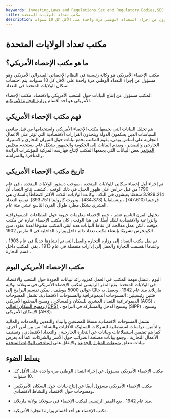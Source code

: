 ```yaml
---
keywords: Investing,Laws and Regulations,Sec and Regulatory Bodies,SEC
title: مكتب تعداد الولايات المتحدة
description: مكتب تعداد الولايات المتحدة هو قسم من مكتب التجارة مسؤول عن إجراء التعداد الوطني مرة واحدة على الأقل كل 10 سنوات.
---
```


# مكتب تعداد الولايات المتحدة
## ما هو مكتب الإحصاء الأمريكي؟

مكتب الإحصاء الأمريكي هو وكالة رئيسية في النظام الإحصائي الفيدرالي الأمريكي وهو مسؤول عن إجراء التعداد الوطني مرة واحدة على الأقل كل 10 سنوات. يتم احتساب سكان الولايات المتحدة في التعداد.

المكتب مسؤول عن إنتاج البيانات حول الشعب الأمريكي والاقتصاد. مكتب الإحصاء الأمريكي هو أحد أقسام [وزارة التجارة الأمريكية](/department-of-commerce).

## فهم مكتب الإحصاء الأمريكي

يتم تحليل البيانات التي يجمعها مكتب الإحصاء الأمريكي واستخدامها من قبل صانعي السياسات الذين يحكمون الدولة ويتخذون القرارات الاقتصادية التي تؤثر على الأعمال التجارية على أساس يومي. يقوم المكتب بجمع بيانات حول الميزان التجاري والاستيراد الخارجي والتصدير ، ويقدم البيانات إلى الحكومة والجمهور بشكل عام. يستخدم [مجلس المؤتمر](/conferenceboard) بعض البيانات التي يجمعها المكتب لإنتاج فهارسه المركبة للمؤشرات الرائدة والمتأخرة والمتزامنة.

## تاريخ مكتب الإحصاء الأمريكي

تم إجراء أول إحصاء سكاني للولايات المتحدة ، بموجب دستور الولايات المتحدة ، في عام 1790 من قبل حراس على ظهور الخيل. في ذلك الوقت ، كشفت نتائج التعداد أن 3،929،214 شخصًا يعيشون في البلاد ، وكانت الولايات الثلاث الأكثر اكتظاظًا بالسكان هي فرجينيا (747،610) ، وبنسلفانيا (434،373) ، ونورث كارولينا (393،751). توسع التعداد العشري بشكل مطرد طوال القرن التاسع عشر. مئة عام.

بحلول القرن التاسع عشر ، جمع الإحصاء معلومات حيوية حول القطاعات الديموغرافية والزراعية والاقتصادية للبلد أيضًا. في هذا الوقت ، كان مكتب الإحصاء عبارة عن مكتب مؤقت ، لكن عمل معالجة كل نقاط البيانات هذه أبقى المكتب مفتوحًا لعدة عقود. سن الكونجرس تشريعًا بإنشاء مكتب تعداد دائم داخل وزارة الداخلية في 6 مارس 1902 .

تم نقل مكتب التعداد إلى وزارة التجارة والعمل التي تم إنشاؤها حديثًا في عام 1903 ، وعندما انقسمت التجارة والعمل إلى إدارات منفصلة في عام 1913 ، بقي المكتب داخل قسم التجارة .

## مكتب الإحصاء الأمريكي اليوم

اليوم ، تتمثل مهمة المكتب في العمل كمزود رائد لبيانات الجودة حول الشعب والاقتصاد في الولايات المتحدة. يقع المقر الرئيسي لمكتب الإحصاء الأمريكي في سوتلاند بولاية ماريلاند منذ عام 1942 ، ويعمل به حاليًا حوالي 5000 موظف . يمكن تقسيم البرامج إلى فئتين رئيسيتين: المسوحات الديموغرافية والمسوحات الاقتصادية. تشمل المسوحات الديموغرافية التعداد العشري للسكان والمساكن ، ومسح المجتمع الأمريكي (ACS) ، [ومسح السكان الحالي (CPS)](/currentpopulationsurvey) ، ومسح الدخل والمشاركة في البرامج (SIPP) ، ومسح الإسكان الأمريكي (AHS).

تشمل المسوحات الاقتصادية مسحًا للمصنعين والبناء والتعدين والخدمات والمالية والتأمين. دراسات استقصائية للشركات المملوكة للأقليات والنساء ؛ من بين أمور أخرى. كما يتم تضمين استطلاعات وبيانات عن التجارة الخارجية ، والتعداد الاقتصادي ، وتصنيف الأعمال التجارية ، وجمع بيانات مصلحة الضرائب حول الأسر والشركات. كما أنه يعرض بيانات تتعلق [بمبيعات المنازل الجديدة](/newhomesales) والإنفاق على [البناء في الولايات المتحدة](/constructionspending).

## يسلط الضوء

- مكتب الإحصاء الأمريكي مسؤول عن إجراء التعداد الوطني مرة واحدة على الأقل كل 10 سنوات.

- مكتب الإحصاء الأمريكي مسؤول أيضًا عن إنتاج بيانات حول السكان الأمريكيين ومسوحات حول الاقتصاد والنشاط الاقتصادي.

- منذ عام 1942 ، يقع المقر الرئيسي لمكتب الإحصاء في سوتلاند بولاية ماريلاند.

- مكتب الإحصاء هو أحد أقسام وزارة التجارة الأمريكية.

